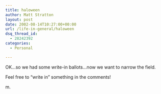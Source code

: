 ```yaml
---
title: haloween
author: Matt Stratton
layout: post
date: 2002-08-14T10:27:00+00:00
url: /life-in-general/haloween
dsq_thread_id:
  - 28242392
categories:
  - Personal

---
```

OK&#8230;so we had some write-in ballots&#8230;now we want to narrow the field.

Feel free to &#8220;write in&#8221; something in the comments!

m.